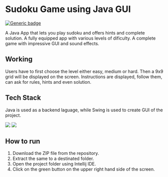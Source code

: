 # Sudoku Game using Java GUI

[![Generic badge](https://img.shields.io/badge/Java-GUI-green)](https://shields.io/)

A Java App that lets you play sudoku and offers hints and complete solution.
A fully equipped app with various levels of dificulty. A complete game with impressive GUI and sound effects.

## Working

Users have to first choose the level either easy, medium or hard. Then a 9x9 grid will be displayed on the screen. 
Instructions are displayed, follow them, can ask for rules, hints and even solution.


## Tech Stack
Java is used as a backend laguage, while Swing is used to create GUI of the project. 

![](https://img.shields.io/badge/Language-Java-orange)
![](https://img.shields.io/badge/Language-Swing-blue)


## How to run

1) Download the ZIP file from the repository.<br/>
2) Extract the same to a destinated folder.<br/>
3) Open the project folder using  Intellij IDE.<br/>
4) Click on the green button on the upper right hand side of the screen.<br/>


